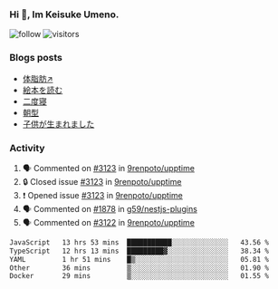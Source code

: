### Hi 👋, Im Keisuke Umeno.

<!--
**9renpoto/9renpoto** is a ✨ _special_ ✨ repository because its `README.md` (this file) appears on your GitHub profile.

Here are some ideas to get you started:

- 🔭 I’m currently working on ...
- 🌱 I’m currently learning ...
- 👯 I’m looking to collaborate on ...
- 🤔 I’m looking for help with ...
- 💬 Ask me about ...
- 📫 How to reach me: ...
- 😄 Pronouns: ...
- ⚡ Fun fact: ...
-->

![follow](https://img.shields.io/github/followers/9renpoto?label=Follow&style=social)
![visitors](https://komarev.com/ghpvc/?username=9renpoto&label=Profile%20views&color=0e75b6&style=flat)

### Blogs posts

<!-- BLOG-POST-LIST:START -->
- [体脂肪↗](https://9renpoto.win/entry/2024/08/12/gaining_fat)
- [絵本を読む](https://9renpoto.win/entry/2024/07/26/picture_book)
- [二度寝](https://9renpoto.win/entry/2024/07/18/going_back_to_sleep)
- [朝型](https://9renpoto.win/entry/2024/05/29/im-an-early)
- [子供が生まれました](https://9renpoto.win/entry/2024/04/18/hello-world)
<!-- BLOG-POST-LIST:END -->

### Activity

<!--START_SECTION:activity-->
1. 🗣 Commented on [#3123](https://github.com/9renpoto/upptime/issues/3123#issuecomment-2325620134) in [9renpoto/upptime](https://github.com/9renpoto/upptime)
2. 🔒 Closed issue [#3123](https://github.com/9renpoto/upptime/issues/3123) in [9renpoto/upptime](https://github.com/9renpoto/upptime)
3. ❗ Opened issue [#3123](https://github.com/9renpoto/upptime/issues/3123) in [9renpoto/upptime](https://github.com/9renpoto/upptime)
4. 🗣 Commented on [#1878](https://github.com/g59/nestjs-plugins/pull/1878#issuecomment-2323533092) in [g59/nestjs-plugins](https://github.com/g59/nestjs-plugins)
5. 🗣 Commented on [#3122](https://github.com/9renpoto/upptime/issues/3122#issuecomment-2323409576) in [9renpoto/upptime](https://github.com/9renpoto/upptime)
<!--END_SECTION:activity-->

<!--START_SECTION:waka-->

```txt
JavaScript   13 hrs 53 mins  ███████████░░░░░░░░░░░░░░   43.56 %
TypeScript   12 hrs 13 mins  █████████▓░░░░░░░░░░░░░░░   38.34 %
YAML         1 hr 51 mins    █▒░░░░░░░░░░░░░░░░░░░░░░░   05.81 %
Other        36 mins         ▒░░░░░░░░░░░░░░░░░░░░░░░░   01.90 %
Docker       29 mins         ▒░░░░░░░░░░░░░░░░░░░░░░░░   01.55 %
```

<!--END_SECTION:waka-->
